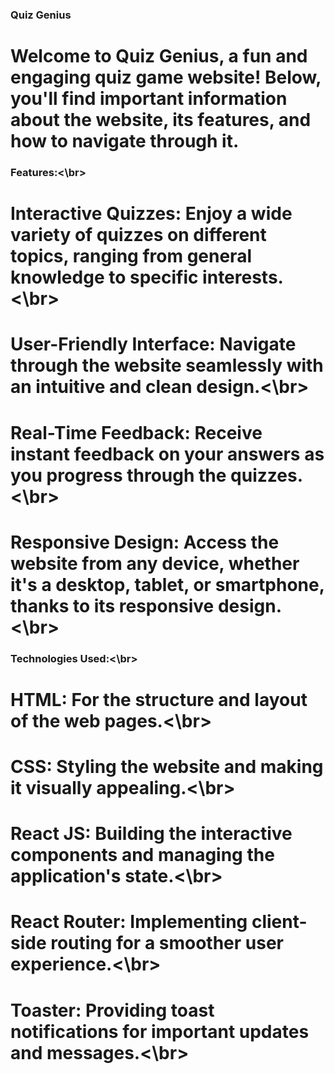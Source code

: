 ### Quiz Genius

# Welcome to Quiz Genius, a fun and engaging quiz game website! Below, you'll find important information about the website, its features, and how to navigate through it.

### Features:<\br>
# Interactive Quizzes: Enjoy a wide variety of quizzes on different topics, ranging from general knowledge to specific interests.<\br>
# User-Friendly Interface: Navigate through the website seamlessly with an intuitive and clean design.<\br>
# Real-Time Feedback: Receive instant feedback on your answers as you progress through the quizzes.<\br>
# Responsive Design: Access the website from any device, whether it's a desktop, tablet, or smartphone, thanks to its responsive design.<\br>

### Technologies Used:<\br>
# HTML: For the structure and layout of the web pages.<\br>
# CSS: Styling the website and making it visually appealing.<\br>
# React JS: Building the interactive components and managing the application's state.<\br>
# React Router: Implementing client-side routing for a smoother user experience.<\br>
# Toaster: Providing toast notifications for important updates and messages.<\br>
